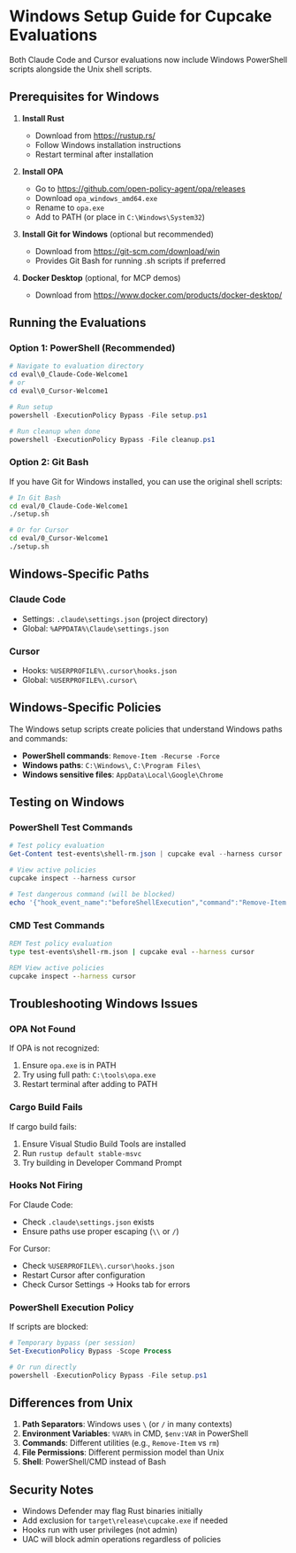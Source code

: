 # Windows Setup Guide for Cupcake Evaluations

Both Claude Code and Cursor evaluations now include Windows PowerShell scripts alongside the Unix shell scripts.

## Prerequisites for Windows

1. **Install Rust**
   - Download from https://rustup.rs/
   - Follow Windows installation instructions
   - Restart terminal after installation

2. **Install OPA**
   - Go to https://github.com/open-policy-agent/opa/releases
   - Download `opa_windows_amd64.exe`
   - Rename to `opa.exe`
   - Add to PATH (or place in `C:\Windows\System32`)

3. **Install Git for Windows** (optional but recommended)
   - Download from https://git-scm.com/download/win
   - Provides Git Bash for running .sh scripts if preferred

4. **Docker Desktop** (optional, for MCP demos)
   - Download from https://www.docker.com/products/docker-desktop/

## Running the Evaluations

### Option 1: PowerShell (Recommended)

```powershell
# Navigate to evaluation directory
cd eval\0_Claude-Code-Welcome1
# or
cd eval\0_Cursor-Welcome1

# Run setup
powershell -ExecutionPolicy Bypass -File setup.ps1

# Run cleanup when done
powershell -ExecutionPolicy Bypass -File cleanup.ps1
```

### Option 2: Git Bash

If you have Git for Windows installed, you can use the original shell scripts:

```bash
# In Git Bash
cd eval/0_Claude-Code-Welcome1
./setup.sh

# Or for Cursor
cd eval/0_Cursor-Welcome1
./setup.sh
```

## Windows-Specific Paths

### Claude Code
- Settings: `.claude\settings.json` (project directory)
- Global: `%APPDATA%\Claude\settings.json`

### Cursor
- Hooks: `%USERPROFILE%\.cursor\hooks.json`
- Global: `%USERPROFILE%\.cursor\`

## Windows-Specific Policies

The Windows setup scripts create policies that understand Windows paths and commands:

- **PowerShell commands**: `Remove-Item -Recurse -Force`
- **Windows paths**: `C:\Windows\`, `C:\Program Files\`
- **Windows sensitive files**: `AppData\Local\Google\Chrome`

## Testing on Windows

### PowerShell Test Commands

```powershell
# Test policy evaluation
Get-Content test-events\shell-rm.json | cupcake eval --harness cursor

# View active policies
cupcake inspect --harness cursor

# Test dangerous command (will be blocked)
echo '{"hook_event_name":"beforeShellExecution","command":"Remove-Item -Recurse -Force C:\\temp"}' | cupcake eval --harness cursor
```

### CMD Test Commands

```cmd
REM Test policy evaluation
type test-events\shell-rm.json | cupcake eval --harness cursor

REM View active policies
cupcake inspect --harness cursor
```

## Troubleshooting Windows Issues

### OPA Not Found

If OPA is not recognized:
1. Ensure `opa.exe` is in PATH
2. Try using full path: `C:\tools\opa.exe`
3. Restart terminal after adding to PATH

### Cargo Build Fails

If cargo build fails:
1. Ensure Visual Studio Build Tools are installed
2. Run `rustup default stable-msvc`
3. Try building in Developer Command Prompt

### Hooks Not Firing

For Claude Code:
- Check `.claude\settings.json` exists
- Ensure paths use proper escaping (`\\` or `/`)

For Cursor:
- Check `%USERPROFILE%\.cursor\hooks.json`
- Restart Cursor after configuration
- Check Cursor Settings → Hooks tab for errors

### PowerShell Execution Policy

If scripts are blocked:
```powershell
# Temporary bypass (per session)
Set-ExecutionPolicy Bypass -Scope Process

# Or run directly
powershell -ExecutionPolicy Bypass -File setup.ps1
```

## Differences from Unix

1. **Path Separators**: Windows uses `\` (or `/` in many contexts)
2. **Environment Variables**: `%VAR%` in CMD, `$env:VAR` in PowerShell
3. **Commands**: Different utilities (e.g., `Remove-Item` vs `rm`)
4. **File Permissions**: Different permission model than Unix
5. **Shell**: PowerShell/CMD instead of Bash

## Security Notes

- Windows Defender may flag Rust binaries initially
- Add exclusion for `target\release\cupcake.exe` if needed
- Hooks run with user privileges (not admin)
- UAC will block admin operations regardless of policies